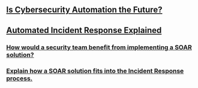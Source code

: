 ## [Is Cybersecurity Automation the Future?]()

## [Automated Incident Response Explained]()

### [How would a security team benefit from implementing a SOAR solution?]()
### [Explain how a SOAR solution fits into the Incident Response process.]()
